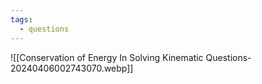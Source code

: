 ```yaml
---
tags:
  - questions
---
```

![[Conservation of Energy In Solving Kinematic Questions-20240406002743070.webp]]